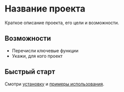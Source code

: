 # Название проекта

Краткое описание проекта, его цели и возможности.

## Возможности
- Перечисли ключевые функции
- Укажи, для кого проект

## Быстрый старт
Смотри [установку](installation.md) и [примеры использования](usage.md).
